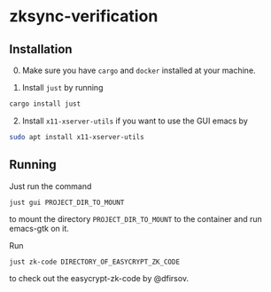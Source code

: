 # zksync-verification

Installation
-------------


0. Make sure you have ```cargo``` and ```docker``` installed at your machine. 

1. Install ```just``` by running
```bash
cargo install just
```
2. Install  ```x11-xserver-utils``` if you want to use the GUI emacs by
```bash
sudo apt install x11-xserver-utils
```

Running
---------
Just run the command 
```bash
just gui PROJECT_DIR_TO_MOUNT
```
to mount the directory ```PROJECT_DIR_TO_MOUNT``` to the container and run emacs-gtk on it.

Run 
```
just zk-code DIRECTORY_OF_EASYCRYPT_ZK_CODE
```
to check out the easycrypt-zk-code by @dfirsov.